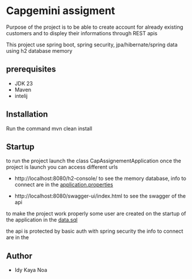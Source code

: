 # Capgemini assigment

  Purpose of the project is to be able to create account for already existing customers and to displey their informations
  through REST apis 

  This project use spring boot, spring security, jpa/hibernate/spring data using h2 database memory

## prerequisites
- JDK 23
- Maven
- intelij

## Installation

 Run the command mvn clean install

## Startup
 to run the project launch the class CapAssignementApplication
 once the project is launch you can access different urls

 - http://localhost:8080/h2-console/ to see the memory database, info to connect are in the [application.properties](src/main/resources/application.properties)

 - http://localhost:8080/swagger-ui/index.html to see the swagger of the api 

 to make the project work properly some user are created on the startup of the application in the [data.sql](src/main/resources/data.sql)

 the api is protected by basic auth with spring security the info to connect are in the 

## Author

- Idy Kaya Noa